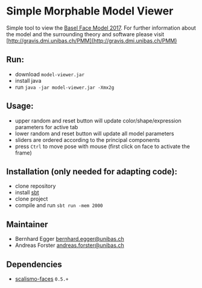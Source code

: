  # Simple Morphable Model Viewer
 
 Simple tool to view the [Basel Face Model 2017](http://faces.cs.unibas.ch/bfm/bfm2017.html).
 For further information about the model and the surrounding theory and software please visit [http://gravis.dmi.unibas.ch/PMM](http://gravis.dmi.unibas.ch/PMM)

## Run:
- download `model-viewer.jar`
- install java
- run `java -jar model-viewer.jar -Xmx2g`

## Usage:
- upper random and reset button will update color/shape/expression parameters for active tab
- lower random and reset button will update all model parameters
- sliders are ordered according to the principal components
- press `Ctrl` to move pose with mouse (first click on face to activate the frame)
 
## Installation (only needed for adapting code):
- clone repository
- install [sbt](http://www.scala-sbt.org/release/tutorial/Setup.html)
- clone project
- compile and run `sbt run -mem 2000`

## Maintainer

- Bernhard Egger <bernhard.egger@unibas.ch>
- Andreas Forster <andreas.forster@unibas.ch>

## Dependencies

- [scalismo-faces](https://github.com/unibas-gravis/scalismo-faces) `0.5.+`
